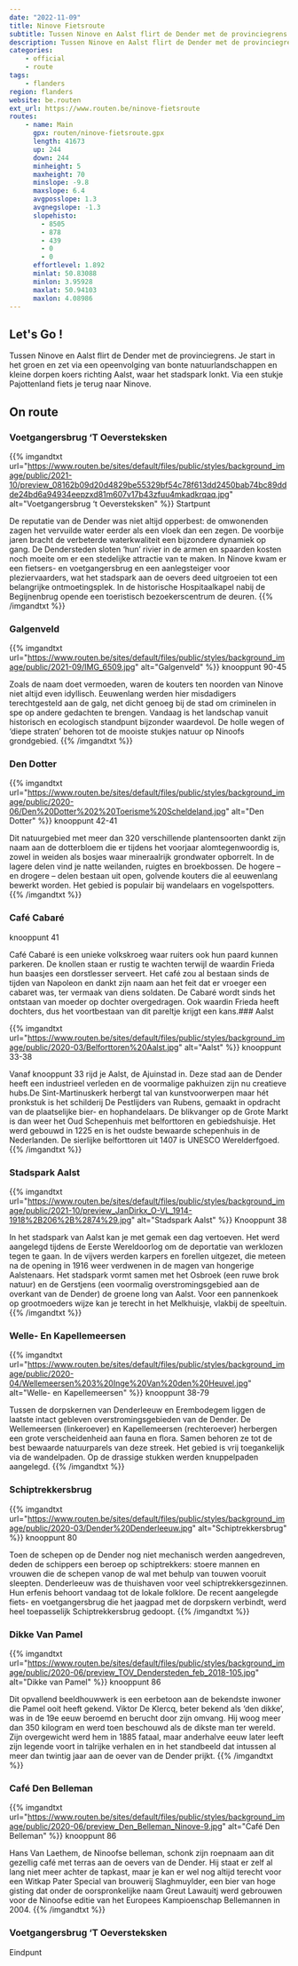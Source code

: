 ```yaml
---
date: "2022-11-09"
title: Ninove Fietsroute
subtitle: Tussen Ninove en Aalst flirt de Dender met de provinciegrens
description: Tussen Ninove en Aalst flirt de Dender met de provinciegrens
categories:
    - official
    - route
tags:
    - flanders
region: flanders
website: be.routen
ext_url: https://www.routen.be/ninove-fietsroute
routes:
    - name: Main
      gpx: routen/ninove-fietsroute.gpx
      length: 41673
      up: 244
      down: 244
      minheight: 5
      maxheight: 70
      minslope: -9.8
      maxslope: 6.4
      avgposslope: 1.3
      avgnegslope: -1.3
      slopehisto:
        - 8505
        - 878
        - 439
        - 0
        - 0
      effortlevel: 1.892
      minlat: 50.83088
      minlon: 3.95928
      maxlat: 50.94103
      maxlon: 4.08986
---
```


## Let's Go ! 

Tussen Ninove en Aalst flirt de Dender met de provinciegrens. Je start in het groen en zet via een opeenvolging van bonte natuurlandschappen en kleine dorpen koers richting Aalst, waar het stadspark lonkt. Via een stukje Pajottenland fiets je terug naar Ninove.

## On route

### Voetgangersbrug ‘T Oeversteksken

{{% imgandtxt url="https://www.routen.be/sites/default/files/public/styles/background_image/public/2021-10/preview_08162b09d20d4829be55329bf54c78f613dd2450bab74bc89ddde24bd6a94934eepzxd81m607v17b43zfuu4mkadkrqaq.jpg" alt="Voetgangersbrug ‘t Oeversteksken" %}}
Startpunt

De reputatie van de Dender was niet altijd opperbest: de omwonenden zagen het vervuilde water eerder als een vloek dan een zegen. De voorbije jaren bracht de verbeterde waterkwaliteit een bijzondere dynamiek op gang. De Dendersteden sloten ‘hun’ rivier in de armen en spaarden kosten noch moeite om er een stedelijke attractie van te maken. In Ninove kwam er een fietsers- en voetgangersbrug en een aanlegsteiger voor pleziervaarders, wat het stadspark aan de oevers deed uitgroeien tot een belangrijke ontmoetingsplek. In de historische Hospitaalkapel nabij de Begijnenbrug opende een toeristisch bezoekerscentrum de deuren.
{{% /imgandtxt %}}

### Galgenveld

{{% imgandtxt url="https://www.routen.be/sites/default/files/public/styles/background_image/public/2021-09/IMG_6509.jpg" alt="Galgenveld" %}}
knooppunt 90-45

Zoals de naam doet vermoeden, waren de kouters ten noorden van Ninove niet altijd even idyllisch. Eeuwenlang werden hier misdadigers terechtgesteld aan de galg, net dicht genoeg bij de stad om criminelen in spe op andere gedachten te brengen. Vandaag is het landschap vanuit historisch en ecologisch standpunt bijzonder waardevol. De holle wegen of ‘diepe straten’ behoren tot de mooiste stukjes natuur op Ninoofs grondgebied.
{{% /imgandtxt %}}

### Den Dotter

{{% imgandtxt url="https://www.routen.be/sites/default/files/public/styles/background_image/public/2020-06/Den%20Dotter%202%20Toerisme%20Scheldeland.jpg" alt="Den Dotter" %}}
knooppunt 42-41

Dit natuurgebied met meer dan 320 verschillende plantensoorten dankt zijn naam aan de dotterbloem die er tijdens het voorjaar alomtegenwoordig is, zowel in weiden als bosjes waar mineraalrijk grondwater opborrelt. In de lagere delen vind je natte weilanden, ruigtes en broekbossen. De hogere – en drogere – delen bestaan uit open, golvende kouters die al eeuwenlang bewerkt worden. Het gebied is populair bij wandelaars en vogelspotters.
{{% /imgandtxt %}}

### Café Cabaré

knooppunt 41

Café Cabaré is een unieke volkskroeg waar ruiters ook hun paard kunnen parkeren. De knollen staan er rustig te wachten terwijl de waardin Frieda hun baasjes een dorstlesser serveert. Het café zou al bestaan sinds de tijden van Napoleon en dankt zijn naam aan het feit dat er vroeger een cabaret was, ter vermaak van diens soldaten. De Cabaré wordt sinds het ontstaan van moeder op dochter overgedragen. Ook waardin Frieda heeft dochters, dus het voortbestaan van dit pareltje krijgt een kans.### Aalst

{{% imgandtxt url="https://www.routen.be/sites/default/files/public/styles/background_image/public/2020-03/Belforttoren%20Aalst.jpg" alt="Aalst" %}}
knooppunt 33-38

Vanaf knooppunt 33 rijd je Aalst, de Ajuinstad in. Deze stad aan de Dender heeft een industrieel verleden en de voormalige pakhuizen zijn nu creatieve hubs.De Sint-Martinuskerk herbergt tal van kunstvoorwerpen maar hét pronkstuk is het schilderij De Pestlijders van Rubens, gemaakt in opdracht van de plaatselijke bier- en hophandelaars. De blikvanger op de Grote Markt is dan weer het Oud Schepenhuis met belforttoren en gebiedshuisje. Het werd gebouwd in 1225 en is het oudste bewaarde schepenhuis in de Nederlanden. De sierlijke belforttoren uit 1407 is UNESCO Werelderfgoed.
{{% /imgandtxt %}}

### Stadspark Aalst

{{% imgandtxt url="https://www.routen.be/sites/default/files/public/styles/background_image/public/2021-10/preview_JanDirkx_O-VL_1914-1918%2B206%2B%2874%29.jpg" alt="Stadspark Aalst" %}}
Knooppunt 38

In het stadspark van Aalst kan je met gemak een dag vertoeven. Het werd aangelegd tijdens de Eerste Wereldoorlog om de deportatie van werklozen tegen te gaan. In de vijvers werden karpers en forellen uitgezet, die meteen na de opening in 1916 weer verdwenen in de magen van hongerige Aalstenaars. Het stadspark vormt samen met het Osbroek (een ruwe brok natuur) en de Gerstjens (een voormalig overstromingsgebied aan de overkant van de Dender) de groene long van Aalst. Voor een pannenkoek op grootmoeders wijze kan je terecht in het Melkhuisje, vlakbij de speeltuin.
{{% /imgandtxt %}}

### Welle- En Kapellemeersen

{{% imgandtxt url="https://www.routen.be/sites/default/files/public/styles/background_image/public/2020-04/Wellemeersen%203%20Inge%20Van%20den%20Heuvel.jpg" alt="Welle- en Kapellemeersen" %}}
knooppunt 38-79

Tussen de dorpskernen van Denderleeuw en Erembodegem liggen de laatste intact gebleven overstromingsgebieden van de Dender. De Wellemeersen (linkeroever) en Kapellemeersen (rechteroever) herbergen een grote verscheidenheid aan fauna en flora. Samen behoren ze tot de best bewaarde natuurparels van deze streek. Het gebied is vrij toegankelijk via de wandelpaden. Op de drassige stukken werden knuppelpaden aangelegd.
{{% /imgandtxt %}}

### Schiptrekkersbrug

{{% imgandtxt url="https://www.routen.be/sites/default/files/public/styles/background_image/public/2020-03/Dender%20Denderleeuw.jpg" alt="Schiptrekkersbrug" %}}
knooppunt 80

Toen de schepen op de Dender nog niet mechanisch werden aangedreven, deden de schippers een beroep op schiptrekkers: stoere mannen en vrouwen die de schepen vanop de wal met behulp van touwen vooruit sleepten. Denderleeuw was de thuishaven voor veel schiptrekkersgezinnen. Hun erfenis behoort vandaag tot de lokale folklore. De recent aangelegde fiets- en voetgangersbrug die het jaagpad met de dorpskern verbindt, werd heel toepasselijk Schiptrekkersbrug gedoopt.
{{% /imgandtxt %}}

### Dikke Van Pamel

{{% imgandtxt url="https://www.routen.be/sites/default/files/public/styles/background_image/public/2020-06/preview_TOV_Dendersteden_feb_2018-105.jpg" alt="Dikke van Pamel" %}}
knooppunt 86

Dit opvallend beeldhouwwerk is een eerbetoon aan de bekendste inwoner die Pamel ooit heeft gekend. Viktor De Klercq, beter bekend als ‘den dikke’, was in de 19e eeuw beroemd en berucht door zijn omvang. Hij woog meer dan 350 kilogram en werd toen beschouwd als de dikste man ter wereld. Zijn overgewicht werd hem in 1885 fataal, maar anderhalve eeuw later leeft zijn legende voort in talrijke verhalen en in het standbeeld dat intussen al meer dan twintig jaar aan de oever van de Dender prijkt.
{{% /imgandtxt %}}

### Café Den Belleman

{{% imgandtxt url="https://www.routen.be/sites/default/files/public/styles/background_image/public/2020-06/preview_Den_Belleman_Ninove-9.jpg" alt="Café Den Belleman" %}}
knooppunt 86

Hans Van Laethem, de Ninoofse belleman, schonk zijn roepnaam aan dit gezellig café met terras aan de oevers van de Dender. Hij staat er zelf al lang niet meer achter de tapkast, maar je kan er wel nog altijd terecht voor een Witkap Pater Special van brouwerij Slaghmuylder, een bier van hoge gisting dat onder de oorspronkelijke naam Greut Lawauitj werd gebrouwen voor de Ninoofse editie van het Europees Kampioenschap Bellemannen in 2004.
{{% /imgandtxt %}}

### Voetgangersbrug ‘T Oeversteksken

Eindpunt


